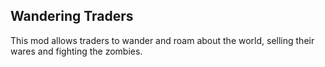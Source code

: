 Wandering Traders
-----------------

This mod allows traders to wander and roam about the world, selling their wares and fighting the zombies.